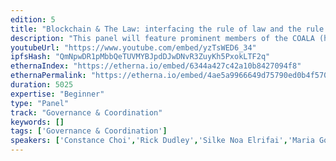 ```yaml
---
edition: 5
title: "Blockchain & The Law: interfacing the rule of law and the rule of code"
description: "This panel will feature prominent members of the COALA (http://coala.global) community. It will address the work that is currently being undertaken at COALA, with regard to interfacing the blockchain world with the legal world. It will focus in particular on the notion of \"alegality\" and how we can create legal APIs in order to help blockchain-based systems interact with legal persons. It will also discuss the need for legal reforms in order to accommodate the new opportunities provided by blockchain technology, and how the notion of \"functional equivalence\" can be used as a means to rely on blockchain technology as a \"regulatory technology\" in order to achieve similar regulatory or policy obec"
youtubeUrl: "https://www.youtube.com/embed/yzTsWED6_34"
ipfsHash: "QmNpwDR1pMbbQeTUVMYBJpdDJwDNvR3ZuyKh5PxokLTF2q"
ethernaIndex: "https://etherna.io/embed/6344a427c42a10b8427094f8"
ethernaPermalink: "https://etherna.io/embed/4ae5a9966649d75790ed0b4f5709bc7d42a8937d3fcf2b8857267c1f5b2c1229"
duration: 5025
expertise: "Beginner"
type: "Panel"
track: "Governance & Coordination"
keywords: []
tags: ['Governance & Coordination']
speakers: ['Constance Choi','Rick Dudley','Silke Noa Elrifai','Maria Gomez','Kei Kreutler','Carla Reyes','Fennie Wang']
---
```

